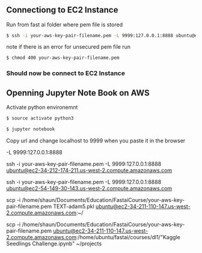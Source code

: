 #




## Connectiong to EC2 Instance

Run from fast ai folder where pem file is stored

```bash
$ ssh -i your-aws-key-pair-filename.pem -L 9999:127.0.0.1:8888 ubuntu@ec2-34-216-178-210.us-west-2.compute.amazonaws.com
```
note if there is an error for unsecured pem file
run 
```bash
$ chmod 400 your-aws-key-pair-filename.pem
```

### Should now be connect to EC2 Instance

## Openning Jupyter Note Book on AWS

Activate python environemnt

```bash
$ source activate python3
```

```bash
$ jupyter notebook
```

Copy url and change localhost to 9999 when you paste it in the browser

-L 9999:127.0.0.1:8888

ssh -i your-aws-key-pair-filename.pem -L 9999:127.0.0.1:8888 ubuntu@ec2-34-212-174-211.us-west-2.compute.amazonaws.com



ssh -i your-aws-key-pair-filename.pem -L 9999:127.0.0.1:8888 ubuntu@ec2-54-149-30-143.us-west-2.compute.amazonaws.com



scp  -i /home/shaun/Documents/Education/FastaiCourse/your-aws-key-pair-filename.pem  TEXT-adam5.pkl ubuntu@ec2-34-211-110-147.us-west-2.compute.amazonaws.com:~/

scp  -i /home/shaun/Documents/Education/FastaiCourse/your-aws-key-pair-filename.pem ubuntu@ec2-34-211-110-147.us-west-2.compute.amazonaws.com:/home/ubuntu/fastai/courses/dl1/"Kaggle Seedlings Challenge.ipynb" ~/projects

